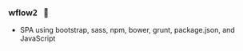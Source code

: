 ### wflow<kbd>2</kbd> &nbsp; :rocket:

- SPA using bootstrap, sass, npm, bower, grunt, package.json, and JavaScript





  

  



 







